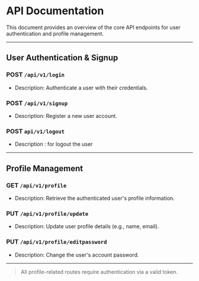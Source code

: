 # API Documentation

This document provides an overview of the core API endpoints for user authentication and profile management.

---

## User Authentication & Signup

### POST `/api/v1/login`
- Description: Authenticate a user with their credentials.

### POST `/api/v1/signup`
- Description: Register a new user account.

### POST `api/v1/logout`
- Description : for logout the user

---

## Profile Management

### GET `/api/v1/profile`
- Description: Retrieve the authenticated user's profile information.

### PUT `/api/v1/profile/update`
- Description: Update user profile details (e.g., name, email).

### PUT `/api/v1/profile/editpassword`
- Description: Change the user's account password.

---

>  All profile-related routes require authentication via a valid token.
